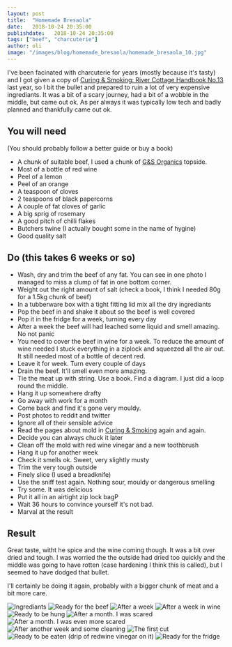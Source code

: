 ```yaml
---
layout: post
title:  "Homemade Bresaola"
date:   2018-10-24 20:35:00
publishdate:   2018-10-24 20:35:00
tags: ["beef", "charcuterie"] 
author: oli
image: "/images/blog/homemade_bresaola/homemade_bresaola_10.jpg"
---
```


I've been facinated with charcuterie for years (mostly because it's tasty) and I got given a copy of [Curing & Smoking: River Cottage Handbook No.13](https://amzn.to/2PSAdst) last year, so I bit the bullet and prepared to ruin a lot of very expensive ingrediants.  It was a bit of a scary journey, had a bit of a wobble in the middle, but came out ok.  As per always it was typically low tech and badly planned and thankfully came out ok.

## You will need

(You should probably follow a better guide or buy a book)

* A chunk of suitable beef, I used a chunk of [G&S Organics](http://www.thechristmasfarm.co.uk/) topside.
* Most of a bottle of red wine
* Peel of a lemon
* Peel of an orange
* A teaspoon of cloves
* 2 teaspoons of black papercorns
* A couple of fat cloves of garlic
* A big sprig of rosemary
* A good pitch of chilli flakes
* Butchers twine (I actually bought some in the name of hygine)
* Good quality salt

## Do (this takes 6 weeks or so)

* Wash, dry and trim the beef of any fat.  You can see in one photo I managed to miss a clump of fat in one bottom corner.
* Weight out the right amount of salt (check a book, I think I needed 80g for a 1.5kg chunk of beef)
* In a tubberware box with a tight fitting lid mix all the dry ingrediants
* Pop the beef in and shake it about so the beef is well covered
* Pop it in the fridge for a week, turning every day
* After a week the beef will had leached some liquid and smell amazing. No not panic
* You need to cover the beef in wine for a week.  To reduce the amount of wine needed I stuck everything in a ziplock and squeezed all the air out.  It still needed most of a bottle of decent red.
* Leave it for week.  Turn every couple of days
* Drain the beef.  It'll smell even more amazing.
* Tie the meat up with string.  Use a book. Find a diagram. I just did a loop round the middle.
* Hang it up somewhere drafty
* Go away with work for a month
* Come back and find it's gone very mouldy.
* Post photos to reddit and twitter
* Ignore all of their sensible advice
* Read the pages about mold in  [Curing & Smoking](https://amzn.to/2PSAdst) again and again.
* Decide you can always chuck it later
* Clean off the mold with red wine vinegar and a new toothbrush
* Hang it up for another week
* Check it smells ok.  Sweet, very slightly musty
* Trim the very tough outside
* Finely slice (I used a breadknife)
* Use the sniff test again.  Nothing sour, mouldy or dangerous smelling
* Try some.  It was delicious
* Put it all in an airtight zip lock bagP
* Wait 36 hours to convince yourself it's not bad.
* Marval at the result


## Result

Great taste, witht he spice and the wine coming though.  It was a bit over dried and tough.  I was worried the the outside had dried too quickly and the middle was going to have rotten (case hardening I think this is called), but I seemed to have dodged that bullet.

I'll certainly be doing it again, probably with a bigger chunk of meat and a bit more care.  

![Ingrediants](/images/blog/homemade_bresaola/homemade_bresaola_1.jpg)
![Ready for the beef](/images/blog/homemade_bresaola/homemade_bresaola_2.jpg)
![After a week](/images/blog/homemade_bresaola/homemade_bresaola_3.jpg)
![After a week in wine](/images/blog/homemade_bresaola/homemade_bresaola_4.jpg)
![Ready to be hung](/images/blog/homemade_bresaola/homemade_bresaola_5.jpg)
![After a month.  I was scared](/images/blog/homemade_bresaola/homemade_bresaola_6.jpg)
![After a month.  I was even more scared](/images/blog/homemade_bresaola/homemade_bresaola_7.jpg)
![After another week and some cleaning](/images/blog/homemade_bresaola/homemade_bresaola_8.jpg)
![The first cut](/images/blog/homemade_bresaola/homemade_bresaola_9.jpg)
![Ready to be eaten (drip of redwine vinegar on it)](/images/blog/homemade_bresaola/homemade_bresaola_10.jpg)
![Ready for the fridge](/images/blog/homemade_bresaola/homemade_bresaola_11.jpg)
